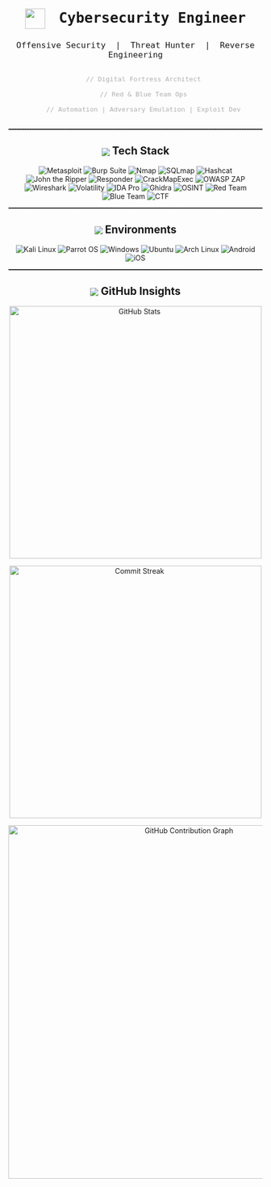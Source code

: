 <!--
  Minimalist, impactful cybersecurity portfolio.
  Clean, focused, and modern.
-->

<h1 align="center" style="font-family: 'Fira Mono', monospace;">
  <img src="https://img.icons8.com/fluency/48/000000/hacker.png" width="40" style="vertical-align:middle; margin-right:10px;">
  Cybersecurity Engineer
</h1>
<h3 align="center" style="font-family: 'Fira Mono', monospace; font-weight:400;">
  Offensive Security &nbsp;|&nbsp; Threat Hunter &nbsp;|&nbsp; Reverse Engineering
</h3>

<p align="center" style="font-size:1.1em; color:#b0b0b0;">
  <code>
    // Digital Fortress Architect<br>
    // Red & Blue Team Ops<br>
    // Automation | Adversary Emulation | Exploit Dev
  </code>
</p>

<hr style="border-top: 1px dashed #444;">

<h2 align="center"><img src="https://img.icons8.com/ios-filled/24/00e676/console.png" style="vertical-align:middle;"> Tech Stack</h2>
<p align="center">
  <img src="https://img.shields.io/badge/Metasploit-FF0000?style=for-the-badge&logo=metasploit&logoColor=white" alt="Metasploit"/>
  <img src="https://img.shields.io/badge/Burp_Suite-FF9900?style=for-the-badge&logo=burp-suite&logoColor=white" alt="Burp Suite"/>
  <img src="https://img.shields.io/badge/Nmap-4682B4?style=for-the-badge&logo=nmap&logoColor=white" alt="Nmap"/>
  <img src="https://img.shields.io/badge/SQLmap-000000?style=for-the-badge&logoColor=white" alt="SQLmap"/>
  <img src="https://img.shields.io/badge/Hashcat-800080?style=for-the-badge&logoColor=white" alt="Hashcat"/>
  <img src="https://img.shields.io/badge/John_the_Ripper-8B0000?style=for-the-badge&logoColor=white" alt="John the Ripper"/>
  <img src="https://img.shields.io/badge/Responder-FFD700?style=for-the-badge&logoColor=black" alt="Responder"/>
  <img src="https://img.shields.io/badge/CrackMapExec-2E8B57?style=for-the-badge&logoColor=white" alt="CrackMapExec"/>
  <img src="https://img.shields.io/badge/OWASP_ZAP-000000?style=for-the-badge&logo=OWASP&logoColor=white" alt="OWASP ZAP"/>
  <img src="https://img.shields.io/badge/Wireshark-0066CC?style=for-the-badge&logo=wireshark&logoColor=white" alt="Wireshark"/>
  <img src="https://img.shields.io/badge/Volatility-4682B4?style=for-the-badge&logoColor=white" alt="Volatility"/>
  <img src="https://img.shields.io/badge/IDA_Pro-000000?style=for-the-badge&logoColor=white" alt="IDA Pro"/>
  <img src="https://img.shields.io/badge/Ghidra-FF0000?style=for-the-badge&logoColor=white" alt="Ghidra"/>
  <img src="https://img.shields.io/badge/OSINT-00CED1?style=for-the-badge&logoColor=black" alt="OSINT"/>
  <img src="https://img.shields.io/badge/Red_Team-FF0000?style=for-the-badge&logoColor=white" alt="Red Team"/>
  <img src="https://img.shields.io/badge/Blue_Team-00FF41?style=for-the-badge&logoColor=black" alt="Blue Team"/>
  <img src="https://img.shields.io/badge/CTF-FFD700?style=for-the-badge&logoColor=black" alt="CTF"/>
</p>

<hr style="border-top: 1px dashed #444;">

<h2 align="center"><img src="https://img.icons8.com/ios-filled/24/00e676/server.png" style="vertical-align:middle;"> Environments</h2>
<p align="center">
  <img src="https://img.shields.io/badge/Kali_Linux-000000?style=for-the-badge&logo=kali-linux&logoColor=white" alt="Kali Linux"/>
  <img src="https://img.shields.io/badge/Parrot_OS-00CED1?style=for-the-badge&logo=parrot-security&logoColor=black" alt="Parrot OS"/>
  <img src="https://img.shields.io/badge/Windows-0078D6?style=for-the-badge&logo=windows&logoColor=white" alt="Windows"/>
  <img src="https://img.shields.io/badge/Ubuntu-E95420?style=for-the-badge&logo=ubuntu&logoColor=white" alt="Ubuntu"/>
  <img src="https://img.shields.io/badge/Arch_Linux-1793D1?style=for-the-badge&logo=arch-linux&logoColor=white" alt="Arch Linux"/>
  <img src="https://img.shields.io/badge/Android-3DDC84?style=for-the-badge&logo=android&logoColor=white" alt="Android"/>
  <img src="https://img.shields.io/badge/iOS-000000?style=for-the-badge&logo=apple&logoColor=white" alt="iOS"/>
</p>

<hr style="border-top: 1px dashed #444;">

<h2 align="center"><img src="https://img.icons8.com/ios-filled/24/00e676/github.png" style="vertical-align:middle;"> GitHub Insights</h2>
<p align="center">
  <img src="https://github-readme-stats.vercel.app/api?username=darkwall&show_icons=true&theme=tokyonight&hide_border=true" alt="GitHub Stats" width="500"/>
</p>
<p align="center">
  <img src="https://raw.githubusercontent.com/darkwall/random-streak/main/streak-day-65.svg" alt="Commit Streak" width="500"/>
</p>
<p align="center">
  <img src="https://github-readme-activity-graph.vercel.app/graph?username=darkwall&theme=rogue&hide_border=true&area=true" alt="GitHub Contribution Graph" width="700"/>
</p>

<p align="center">
  <sub>
    <i>
      <!-- Customize streak SVG daily for personal motivation. -->
    </i>
  </sub>
</p>
